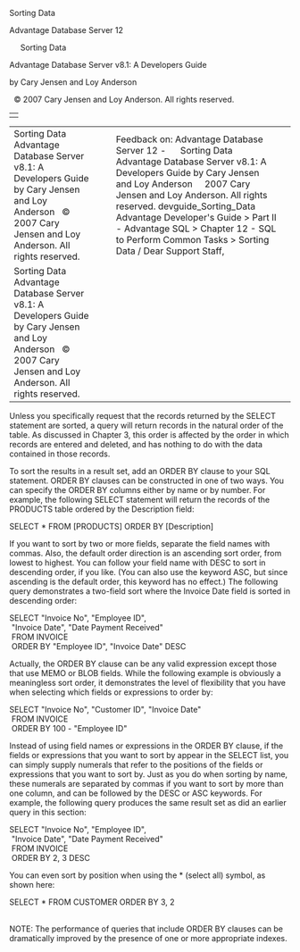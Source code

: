Sorting Data




Advantage Database Server 12  

     Sorting Data

Advantage Database Server v8.1: A Developers Guide

by Cary Jensen and Loy Anderson

  © 2007 Cary Jensen and Loy Anderson. All rights reserved.

|  |
| --- |
|  |

|  |  |  |  |  |
| --- | --- | --- | --- | --- |
| Sorting Data  Advantage Database Server v8.1: A Developers Guide  by Cary Jensen and Loy Anderson    © 2007 Cary Jensen and Loy Anderson. All rights reserved. |  |  | Feedback on: Advantage Database Server 12 -      Sorting Data Advantage Database Server v8.1: A Developers Guide by Cary Jensen and Loy Anderson     2007 Cary Jensen and Loy Anderson. All rights reserved. devguide\_Sorting\_Data Advantage Developer's Guide > Part II - Advantage SQL > Chapter 12 - SQL to Perform Common Tasks > Sorting Data / Dear Support Staff, |  |
| Sorting Data  Advantage Database Server v8.1: A Developers Guide  by Cary Jensen and Loy Anderson    © 2007 Cary Jensen and Loy Anderson. All rights reserved. |  |  |  |  |

Unless you specifically request that the records returned by the SELECT statement are sorted, a query will return records in the natural order of the table. As discussed in Chapter 3, this order is affected by the order in which records are entered and deleted, and has nothing to do with the data contained in those records.

To sort the results in a result set, add an ORDER BY clause to your SQL statement. ORDER BY clauses can be constructed in one of two ways. You can specify the ORDER BY columns either by name or by number. For example, the following SELECT statement will return the records of the PRODUCTS table ordered by the Description field:

SELECT \* FROM [PRODUCTS] ORDER BY [Description]

If you want to sort by two or more fields, separate the field names with commas. Also, the default order direction is an ascending sort order, from lowest to highest. You can follow your field name with DESC to sort in descending order, if you like. (You can also use the keyword ASC, but since ascending is the default order, this keyword has no effect.) The following query demonstrates a two-field sort where the Invoice Date field is sorted in descending order:

SELECT "Invoice No", "Employee ID",  
  "Invoice Date", "Date Payment Received"  
  FROM INVOICE  
  ORDER BY "Employee ID", "Invoice Date" DESC

Actually, the ORDER BY clause can be any valid expression except those that use MEMO or BLOB fields. While the following example is obviously a meaningless sort order, it demonstrates the level of flexibility that you have when selecting which fields or expressions to order by:

SELECT "Invoice No", "Customer ID", "Invoice Date"  
  FROM INVOICE  
  ORDER BY 100 - "Employee ID"

Instead of using field names or expressions in the ORDER BY clause, if the fields or expressions that you want to sort by appear in the SELECT list, you can simply supply numerals that refer to the positions of the fields or expressions that you want to sort by. Just as you do when sorting by name, these numerals are separated by commas if you want to sort by more than one column, and can be followed by the DESC or ASC keywords. For example, the following query produces the same result set as did an earlier query in this section:

SELECT "Invoice No", "Employee ID",  
  "Invoice Date", "Date Payment Received"  
  FROM INVOICE  
  ORDER BY 2, 3 DESC

You can even sort by position when using the \* (select all) symbol, as shown here:

SELECT \* FROM CUSTOMER ORDER BY 3, 2

   
NOTE: The performance of queries that include ORDER BY clauses can be dramatically improved by the presence of one or more appropriate indexes.